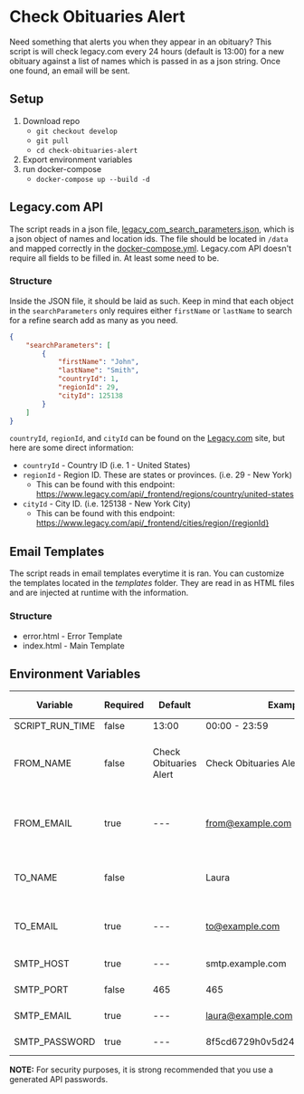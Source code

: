 # Check Obituaries Alert

Need something that alerts you when they appear in an obituary? This script is will check legacy.com every 24 hours (default is 13:00) for a new obituary against a list of names which is passed in as a json string. Once one found, an email will be sent.

## Setup

1. Download repo
    - `git checkout develop`
    - `git pull`
    - `cd check-obituaries-alert`
2. Export environment variables
3. run docker-compose
    - `docker-compose up --build -d`

## Legacy.com API

The script reads in a json file, [legacy_com_search_parameters.json](./legacy_com_search_parameters.json), which is a json object of names and location ids. The file should be located in `/data` and mapped correctly in the [docker-compose.yml](./docker-compose.yml#L25). Legacy.com API doesn't require all fields to be filled in. At least some need to be.

### Structure

Inside the JSON file, it should be laid as such. Keep in mind that each object in the `searchParameters` only requires either `firstName` or `lastName` to search for a refine search add as many as you need.

```json
{
    "searchParameters": [
        {
            "firstName": "John",
            "lastName": "Smith",
            "countryId": 1,
            "regionId": 29,
            "cityId": 125138
        }
    ]
}
```

`countryId`, `regionId`, and `cityId` can be found on the [Legacy.com](https://www.legacy.com) site, but here are some direct information:

-   `countryId` - Country ID (i.e. 1 - United States)
-   `regionId` - Region ID. These are states or provinces. (i.e. 29 - New York)
    -   This can be found with this endpoint: https://www.legacy.com/api/_frontend/regions/country/united-states
-   `cityId` - City ID. (i.e. 125138 - New York City)
    -   This can be found with this endpoint: https://www.legacy.com/api/_frontend/cities/region/{regionId}

## Email Templates

The script reads in email templates everytime it is ran. You can customize the templates located in the _templates_ folder. They are read in as HTML files and are injected at runtime with the information.

### Structure

-   error.html - Error Template
-   index.html - Main Template

## Environment Variables

| Variable        | Required | Default                | Example                        | Needed by                     |
| --------------- | -------- | ---------------------- | ------------------------------ | ----------------------------- |
| SCRIPT_RUN_TIME | false    | 13:00                  | 00:00 - 23:59                  | Scheduler                     |
| FROM_NAME       | false    | Check Obituaries Alert | Check Obituaries Alert         | SMTP Server (send email from) |
| FROM_EMAIL      | true     | ---                    | from@example.com               | SMTP Server (send email from) |
| TO_NAME         | false    |                        | Laura                          | SMTP Server (send email to)   |
| TO_EMAIL        | true     | ---                    | to@example.com                 | SMTP Server (send email to)   |
| SMTP_HOST       | true     | ---                    | smtp.example.com               | SMTP Server                   |
| SMTP_PORT       | false    | 465                    | 465                            | SMTP Server                   |
| SMTP_EMAIL      | true     | ---                    | laura@example.com              | SMTP Server                   |
| SMTP_PASSWORD   | true     | ---                    | 8f5cd6729h0v5d247vc190ddcs4l2a | SMTP Server                   |

**NOTE:** For security purposes, it is strong recommended that you use a generated API passwords.
